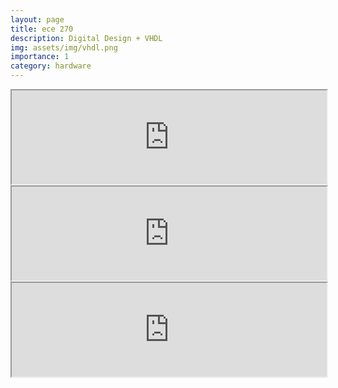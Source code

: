```yaml
---
layout: page
title: ece 270
description: Digital Design + VHDL 
img: assets/img/vhdl.png
importance: 1
category: hardware
---
```


<iframe width="100%" src="https://drive.google.com/file/d/1WSQyeGlEI6h1Q1J-iZ5g16JJAf13cvvZ/preview" allow="autoplay"></iframe>

<iframe width="100%" src="https://drive.google.com/file/d/1zpn-wOlnheYbrJzFk9WgXFGSsnRxbd_M/preview" allow="autoplay"></iframe>

<iframe width="100%" src="https://drive.google.com/file/d/13q_MOTOCSdTzEqDdP2fVVPyFEGVN4kJy/preview" allow="autoplay"></iframe>